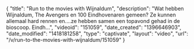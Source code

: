{
    "title": "Run to the movies with Wijnaldum",
    "description": "Wat hebben Wijnaldum, The Avengers en 100 Eindhovenaren gemeen? Ze kunnen allemaal hard rennen en....ze hebben samen een topavond gehad in de bioscoop. Eindh...",
    "videoid": "151059",
    "date_created": "1396646903",
    "date_modified": "1418181258",
    "type": "captivate",
    "layout": "video",
    "url": "\/v\/run-to-the-movies-with-wijnaldum\/151059"
}